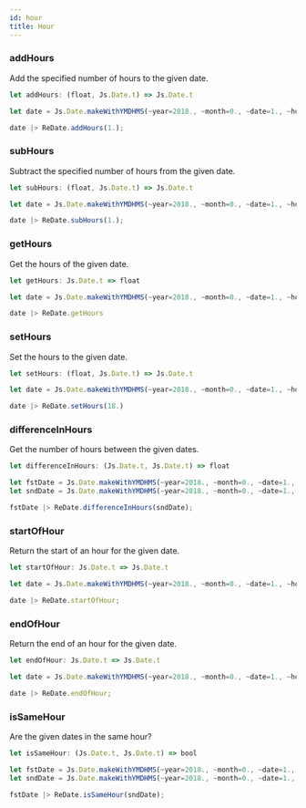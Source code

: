 ```yaml
---
id: hour
title: Hour
---
```


### addHours

Add the specified number of hours to the given date.

```js
let addHours: (float, Js.Date.t) => Js.Date.t
```

```js
let date = Js.Date.makeWithYMDHMS(~year=2018., ~month=0., ~date=1., ~hours=19., ~minutes=30., ~seconds=0., ());

date |> ReDate.addHours(1.);
```

### subHours

Subtract the specified number of hours from the given date.

```js
let subHours: (float, Js.Date.t) => Js.Date.t
```

```js
let date = Js.Date.makeWithYMDHMS(~year=2018., ~month=0., ~date=1., ~hours=19., ~minutes=30., ~seconds=0., ());

date |> ReDate.subHours(1.);
```

### getHours

Get the hours of the given date.

```js
let getHours: Js.Date.t => float
```

```js
let date = Js.Date.makeWithYMDHMS(~year=2018., ~month=0., ~date=1., ~hours=19., ~minutes=30., ~seconds=30., ());

date |> ReDate.getHours
```

### setHours

Set the hours to the given date.

```js
let setHours: (float, Js.Date.t) => Js.Date.t
```

```js
let date = Js.Date.makeWithYMDHMS(~year=2018., ~month=0., ~date=1., ~hours=19., ~minutes=30., ~seconds=0., ());

date |> ReDate.setHours(18.)
```

### differenceInHours

Get the number of hours between the given dates.

```js
let differenceInHours: (Js.Date.t, Js.Date.t) => float
```

```js
let fstDate = Js.Date.makeWithYMDHMS(~year=2018., ~month=0., ~date=1., ~hours=19., ~minutes=40., ~seconds=15., ());
let sndDate = Js.Date.makeWithYMDHMS(~year=2018., ~month=0., ~date=1., ~hours=10., ~minutes=30., ~seconds=0., ());

fstDate |> ReDate.differenceInHours(sndDate);
```

### startOfHour

Return the start of an hour for the given date.

```js
let startOfHour: Js.Date.t => Js.Date.t
```

```js
let date = Js.Date.makeWithYMDHMS(~year=2018., ~month=0., ~date=1., ~hours=16., ~minutes=50., ~seconds=10., ());

date |> ReDate.startOfHour;
```

### endOfHour

Return the end of an hour for the given date.

```js
let endOfHour: Js.Date.t => Js.Date.t
```

```js
let date = Js.Date.makeWithYMDHMS(~year=2018., ~month=0., ~date=1., ~hours=16., ~minutes=50., ~seconds=10., ());

date |> ReDate.endOfHour;
```

### isSameHour

Are the given dates in the same hour?

```js
let isSameHour: (Js.Date.t, Js.Date.t) => bool
```

```js
let fstDate = Js.Date.makeWithYMDHMS(~year=2018., ~month=0., ~date=1., ~hours=16., ~minutes=50., ~seconds=10., ());
let sndDate = Js.Date.makeWithYMDHMS(~year=2018., ~month=0., ~date=1., ~hours=16., ~minutes=0., ~seconds=0., ());

fstDate |> ReDate.isSameHour(sndDate);
```
